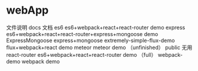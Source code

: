 # webApp
文件说明
	docs
		文档
	es6
		es6+webpack+react+react-router demo
	express
		es6+webpack+react+react-router+express+mongoose demo
	ExpressMongoose
		express+mongoose
	extremely-simple-flux-demo
		flux+webpack+react demo
	meteor
		meteor demo （unfinished）
	public
		无用
	react-router
		es6+webpack+react+react-router demo  （full）
	webpack-demo
		webpack demo